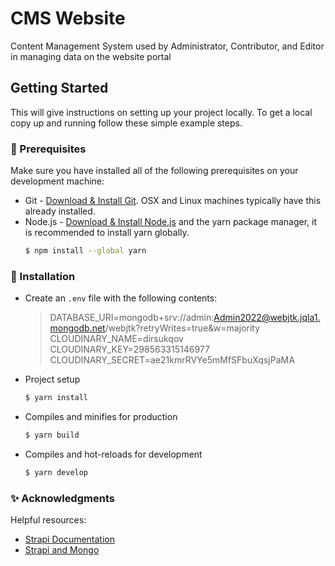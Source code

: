 # CMS Website

Content Management System used by Administrator, Contributor, and Editor in managing data on the website portal

<!-- GETTING STARTED -->
## Getting Started

This will give instructions on setting up your project locally.
To get a local copy up and running follow these simple example steps.

### 📢 Prerequisites

Make sure you have installed all of the following prerequisites on your development machine:
* Git - [Download & Install Git](https://git-scm.com/downloads). OSX and Linux machines typically have this already installed.
* Node.js - [Download & Install Node.js](https://nodejs.org/en/download/) and the yarn package manager, it is recommended to install yarn globally.
	```bash
	$ npm install --global yarn
	```

### 🎉 Installation

 - Create an `.env` file with the following contents:
	> DATABASE_URI=mongodb+srv://admin:Admin2022@webjtk.jqla1.mongodb.net/webjtk?retryWrites=true&w=majority
	> CLOUDINARY_NAME=dirsukqov
	> CLOUDINARY_KEY=298563315146977
	> CLOUDINARY_SECRET=ae21kmrRVYe5mMfSFbuXqsjPaMA 

 - Project setup
	```bash
	$ yarn install
	```	
 - Compiles and minifies for production
	```bash
	$ yarn build
	```	
 -  Compiles and hot-reloads for development 
	```bash
	$ yarn develop
	```	

### ✨ Acknowledgments
Helpful resources:
 - [Strapi Documentation](https://strapi.io/resource-center)
 - [Strapi and Mongo](https://www.mongodb.com/developer/how-to/strapi-headless-cms-with-atlas/)

